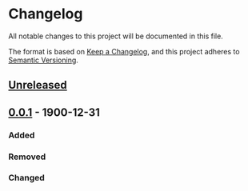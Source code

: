 # Changelog

All notable changes to this project will be documented in this file.

The format is based on [Keep a Changelog](https://keepachangelog.com/en/1.0.0/),
and this project adheres to [Semantic Versioning](https://semver.org/spec/v2.0.0.html).

## [Unreleased]

## [0.0.1] - 1900-12-31

### Added

### Removed

### Changed

[Unreleased]: https://github.com/olivierlacan/keep-a-changelog/compare/v1.0.0...HEAD
[0.0.1]: https://github.com/olivierlacan/keep-a-changelog/releases/tag/v0.0.1
